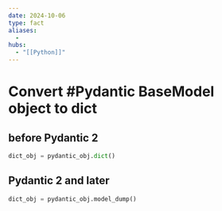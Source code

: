 ```yaml
---
date: 2024-10-06
type: fact
aliases:
  -
hubs:
  - "[[Python]]"
---
```


# Convert #Pydantic BaseModel object to dict

## before Pydantic 2

```python
dict_obj = pydantic_obj.dict()
```

## Pydantic 2 and later

```python
dict_obj = pydantic_obj.model_dump()
```

